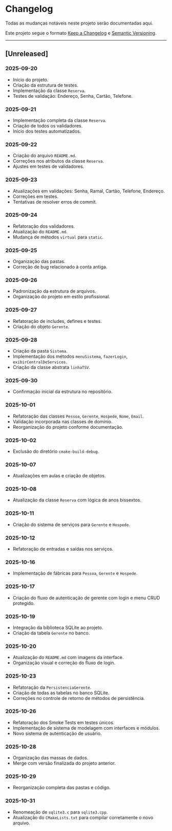 # Changelog

Todas as mudanças notáveis neste projeto serão documentadas aqui.

Este projeto segue o formato [Keep a Changelog](https://keepachangelog.com/pt-BR/1.0.0/) e [Semantic Versioning](https://semver.org/lang/pt-BR/).

---

## [Unreleased]

### 2025-09-20
- Início do projeto.
- Criação da estrutura de testes.
- Implementação da classe `Reserva`.
- Testes de validação: Endereço, Senha, Cartão, Telefone.

### 2025-09-21
- Implementação completa da classe `Reserva`.
- Criação de todos os validadores.
- Início dos testes automatizados.

### 2025-09-22
- Criação do arquivo `README.md`.
- Correções nos atributos da classe `Reserva`.
- Ajustes em testes de validadores.

### 2025-09-23
- Atualizações em validações: Senha, Ramal, Cartão, Telefone, Endereço.
- Correções em testes.
- Tentativas de resolver erros de commit.

### 2025-09-24
- Refatoração dos validadores.
- Atualização do `README.md`.
- Mudança de métodos `virtual` para `static`.

### 2025-09-25
- Organização das pastas.
- Correção de bug relacionado à conta antiga.

### 2025-09-26
- Padronização da estrutura de arquivos.
- Organização do projeto em estilo profissional.

### 2025-09-27
- Refatoração de includes, defines e testes.
- Criação do objeto `Gerente`.

### 2025-09-28
- Criação da pasta `Sistema`.
- Implementação dos métodos `menuSistema`, `fazerLogin`, `exibirCentralDeServicos`.
- Criação da classe abstrata `linhaTSV`.

### 2025-09-30
- Confirmação inicial da estrutura no repositório.

### 2025-10-01
- Refatoração das classes `Pessoa`, `Gerente`, `Hospede`, `Nome`, `Email`.
- Validação incorporada nas classes de domínio.
- Reorganização do projeto conforme documentação.

### 2025-10-02
- Exclusão do diretório `cmake-build-debug`.

### 2025-10-07
- Atualizações em aulas e criação de objetos.

### 2025-10-08
- Atualização da classe `Reserva` com lógica de anos bissextos.

### 2025-10-11
- Criação do sistema de serviços para `Gerente` e `Hospede`.

### 2025-10-12
- Refatoração de entradas e saídas nos serviços.

### 2025-10-16
- Implementação de fábricas para `Pessoa`, `Gerente` e `Hospede`.

### 2025-10-17
- Criação do fluxo de autenticação de gerente com login e menu CRUD protegido.

### 2025-10-19
- Integração da biblioteca SQLite ao projeto.
- Criação da tabela `Gerente` no banco.

### 2025-10-20
- Atualização do `README.md` com imagens da interface.
- Organização visual e correção do fluxo de login.

### 2025-10-23
- Refatoração da `PersistenciaGerente`.
- Criação de todas as tabelas no banco SQLite.
- Correções no controle de retorno de métodos de persistência.

### 2025-10-26
- Refatoração dos Smoke Tests em testes únicos.
- Implementação de sistema de modelagem com interfaces e módulos.
- Novo sistema de autenticação de usuário.

### 2025-10-28
- Organização das massas de dados.
- Merge com versão finalizada do projeto anterior.

### 2025-10-29
- Reorganização completa das pastas e código.

### 2025-10-31
- Renomeação de `sqlite3.c` para `sqlite3.cpp`.
- Atualização do `CMakeLists.txt` para compilar corretamente o novo arquivo.